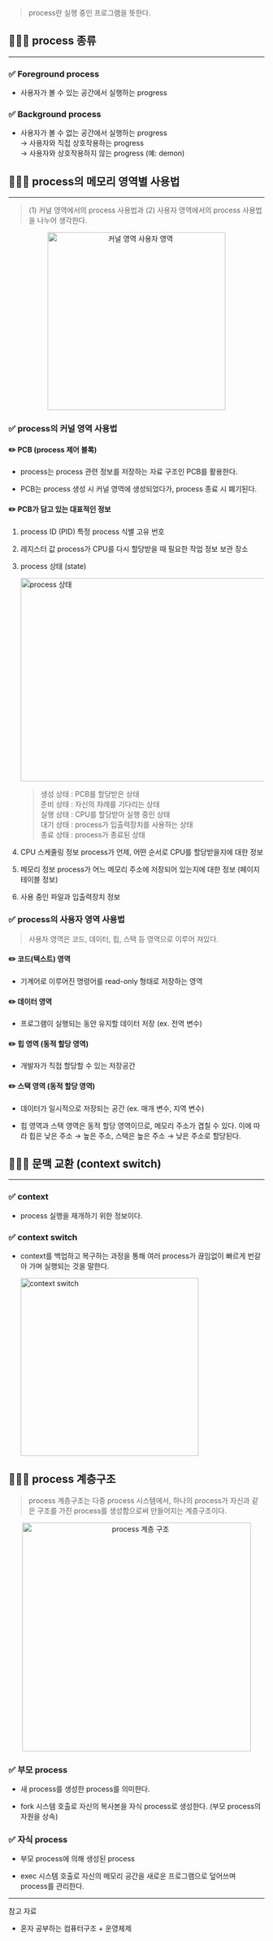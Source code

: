 > process란 실행 중인 프로그램을 뜻한다.

## 🧑🏻‍💻 process 종류
---

### ✅ Foreground process
- 사용자가 볼 수 있는 공간에서 실행하는 progress
        
### ✅ Background process
- 사용자가 볼 수 없는 공간에서 실행하는 progress  
    → 사용자와 직접 상호작용하는 progress  
    → 사용자와 상호작용하지 않는 progress (예: demon)  
    
## 🧑🏻‍💻 process의 메모리 영역별 사용법
---

> (1) 커널 영역에서의 process 사용법과 (2) 사용자 영역에서의 process 사용법을 나누어 생각한다.

<center>
    <img src="/img/운영체제/1-1-1.png" width="350" height="350" alt="커널 영역 사용자 영역" />
</center>

### ✅ process의 커널 영역 사용법

#### ✏️ PCB (process 제어 블록)

- process는 process 관련 정보를 저장하는 자료 구조인 PCB를 활용한다.

- PCB는 process 생성 시 커널 영역에 생성되었다가, process 종료 시 폐기된다.

#### ✏️ PCB가 담고 있는 대표적인 정보
1. process ID (PID)
    특정 process 식별 고유 번호

2. 레지스터 값
    process가 CPU를 다시 할당받을 때 필요한 작업 정보 보관 장소

3. process 상태 (state)

    <img src="/img/운영체제/1-1-2.png" width="500" height="400" alt="process 상태" />
    
    > 생성 상태 : PCB를 할당받은 상태  
    준비 상태 : 자신의 차례를 기다리는 상태  
    실행 상태 : CPU를 할당받아 실행 중인 상태  
    대기 상태 : process가 입출력장치를 사용하는 상태  
    종료 상태 : process가 종료된 상태

4. CPU 스케줄링 정보
    process가 언제, 어떤 순서로 CPU를 할당받을지에 대한 정보

5. 메모리 정보
    process가 어느 메모리 주소에 저장되어 있는지에 대한 정보 (페이지 테이블 정보)

6. 사용 중인 파일과 입출력장치 정보

### ✅ process의 사용자 영역 사용법

> 사용자 영역은 코드, 데이터, 힙, 스택 등 영역으로 이루어 져있다.

#### ✏️ 코드(텍스트) 영역
- 기계어로 이루어진 명령어를 read-only 형태로 저장하는 영역

#### ✏️ 데이터 영역
- 프로그램이 실행되는 동안 유지할 데이터 저장 (ex. 전역 변수)

#### ✏️ 힙 영역 (동적 할당 영역)
- 개발자가 직접 할당할 수 있는 저장공간

#### ✏️  스택 영역 (동적 할당 영역)
- 데이터가 일시적으로 저장되는 공간 (ex. 매개 변수, 지역 변수)

- 힙 영역과 스택 영역은 동적 할당 영역이므로, 메모리 주소가 겹칠 수 있다. 이에 따라 힙은 낮은 주소 → 높은 주소, 스택은 높은 주소 → 낮은 주소로 할당된다.

## 🧑🏻‍💻 문맥 교환 (context switch)
---

### ✅ context
- process 실행을 재개하기 위한 정보이다.

### ✅ context switch
- context를 백업하고 복구하는 과정을 통해 여러 process가 끊임없이 빠르게 번갈아 가며 실행되는 것을 말한다.  

    <img src="/img/운영체제/1-1-3.png" width="350" height="350" alt="context switch" />

## 🧑🏻‍💻 process 계층구조
> process 계층구조는 다중 process 시스템에서, 하나의 process가 자신과 같은 구조를 가진 process를 생성함으로써 만들어지는 계층구조이다.

<center>
    <img src="/img/운영체제/1-1-4.png" width="450" height="450" alt="process 계층 구조" />
</center>

### ✅ 부모 process
- 새 process를 생성한 process를 의미한다.

- fork 시스템 호출로 자신의 복사본을 자식 process로 생성한다. (부모 process의 자원을 상속)

### ✅ 자식 process
- 부모 process에 의해 생성된 process

- exec 시스템 호출로 자신의 메모리 공간을 새로운 프로그램으로 덮어쓰며 process를 관리한다.

---
참고 자료
- 혼자 공부하는 컴퓨터구조 + 운영체제